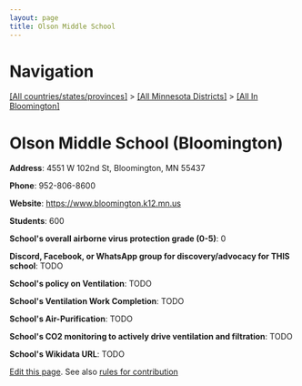 ```yaml
---
layout: page
title: Olson Middle School
---
```

# Navigation

[[All countries/states/provinces]](../../..) > [[All Minnesota Districts]](../..) > [[All In Bloomington]](..)

# Olson Middle School (Bloomington)

**Address**: 4551 W 102nd St, Bloomington, MN 55437

**Phone**: 952-806-8600

**Website**: <https://www.bloomington.k12.mn.us>

**Students**: 600

**School's overall airborne virus protection grade (0-5)**: 0

**Discord, Facebook, or WhatsApp group for discovery/advocacy for THIS school**: TODO

**School's policy on Ventilation**: TODO

**School's Ventilation Work Completion**: TODO

**School's Air-Purification**: TODO

**School's CO2 monitoring to actively drive ventilation and filtration**: TODO

**School's Wikidata URL**: TODO


[Edit this page](https://github.com/ventilate-schools/MN/edit/main/./Bloomington/Olson_Middle_School.md). See also [rules for contribution](../../../contribution-rules/)